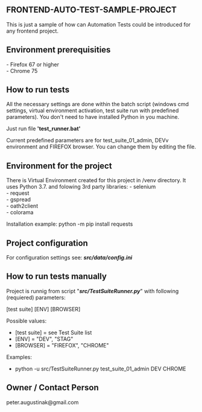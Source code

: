 <h2>FRONTEND-AUTO-TEST-SAMPLE-PROJECT</h2>
<p>This is just a sample of how can Automation Tests could be introduced for any frontend project.</p>

<h2>Environment prerequisities</h2>
- Firefox 67 or higher<br/>
- Chrome 75

<h2>How to run tests</h2>
<p>All the necessary settings are done within the batch script (windows cmd settings, virtual environment activation,
test suite run with predefined parameters). You don't need to have installed Python in you machine.</p>

<p>Just run file <b>'test_runner.bat'</b></p>

<p>Current predefined parameters are for test_suite_01_admin, DEVv environment and FIREFOX browser.
You can change them by editing the file.</p> 

<h2>Environment for the project</h2>
There is Virtual Environment created for this project in /venv directory. It uses Python 3.7. 
and folowing 3rd party libraries:
- selenium<br/>
- request<br/>
- gspread<br/>
- oath2client<br/>
- colorama

Installation example:
python -m pip install requests

<h2>Project configuration</h2>
For configuration settings see:
<b><i>src/data/config.ini</i></b>

<h2>How to run tests manually</h2>
Project is runnig from script "<b><i>src/TestSuiteRunner.py</i></b>" with following (requiered) parameters:

[test suite] [ENV] [BROWSER]

Possible values:
- [test suite] = see Test Suite list
- [ENV] = "DEV", "STAG"
- [BROWSER] = "FIREFOX", "CHROME"

Examples:
- python -u src/TestSuiteRunner.py test_suite_01_admin DEV CHROME

<h2>Owner / Contact Person</h2>
peter.augustinak@gmail.com
